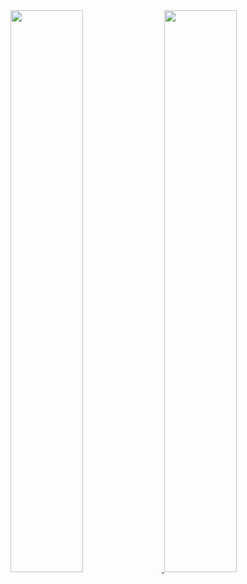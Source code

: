 <div>
<a href="https://github.com/xmurilo"/>
<img height="48%" src="https://github-readme-stats.vercel.app/api?username=xmurilo&theme=algolia&show_icons=true"/> 
<img height="48%" src="https://github-readme-stats.vercel.app/api/top-langs/?username=xmurilo&layout=compact&langs_count=16&theme=algolia"/>
</div>
